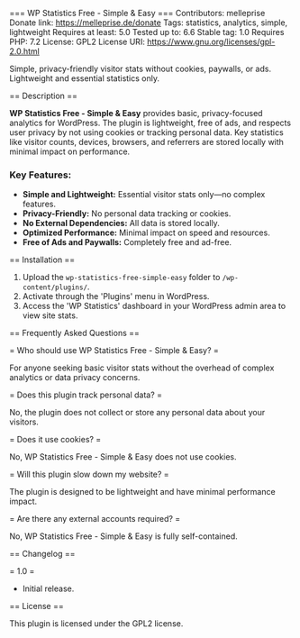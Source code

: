 === WP Statistics Free - Simple & Easy ===
Contributors: melleprise
Donate link: https://melleprise.de/donate
Tags: statistics, analytics, simple, lightweight
Requires at least: 5.0
Tested up to: 6.6
Stable tag: 1.0
Requires PHP: 7.2
License: GPL2
License URI: https://www.gnu.org/licenses/gpl-2.0.html

Simple, privacy-friendly visitor stats without cookies, paywalls, or ads. Lightweight and essential statistics only.

== Description ==

**WP Statistics Free - Simple & Easy** provides basic, privacy-focused analytics for WordPress. The plugin is lightweight, free of ads, and respects user privacy by not using cookies or tracking personal data. Key statistics like visitor counts, devices, browsers, and referrers are stored locally with minimal impact on performance.

### Key Features:

- **Simple and Lightweight:** Essential visitor stats only—no complex features.
- **Privacy-Friendly:** No personal data tracking or cookies.
- **No External Dependencies:** All data is stored locally.
- **Optimized Performance:** Minimal impact on speed and resources.
- **Free of Ads and Paywalls:** Completely free and ad-free.

== Installation ==

1. Upload the `wp-statistics-free-simple-easy` folder to `/wp-content/plugins/`.
2. Activate through the 'Plugins' menu in WordPress.
3. Access the 'WP Statistics' dashboard in your WordPress admin area to view site stats.

== Frequently Asked Questions ==

= Who should use WP Statistics Free - Simple & Easy? =

For anyone seeking basic visitor stats without the overhead of complex analytics or data privacy concerns.

= Does this plugin track personal data? =

No, the plugin does not collect or store any personal data about your visitors.

= Does it use cookies? =

No, WP Statistics Free - Simple & Easy does not use cookies.

= Will this plugin slow down my website? =

The plugin is designed to be lightweight and have minimal performance impact.

= Are there any external accounts required? =

No, WP Statistics Free - Simple & Easy is fully self-contained.

== Changelog ==

= 1.0 =
* Initial release.

== License ==

This plugin is licensed under the GPL2 license.